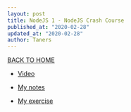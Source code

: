 ```yaml
---
layout: post
title: NodeJS 1 - NodeJS Crash Course
published_at: "2020-02-28"
updated_at: "2020-02-28"
author: Taners
---
```


[BACK TO HOME](https://tane-rs.github.io)


-  [Video](https://www.youtube.com/watch?v=L72fhGm1tfE)

- [My notes](https://github.com/tane-rs/Express_Crash_Course/blob/master/notes.md)

- [My exercise](https://github.com/tane-rs/Express_Crash_Course)